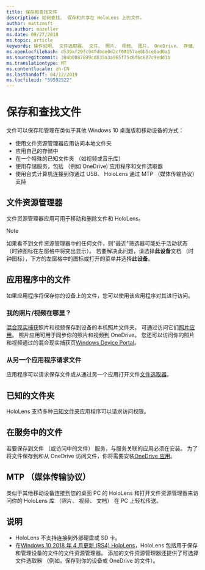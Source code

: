 ```yaml
---
title: 保存和查找文件
description: 如何查找、 保存和共享在 HoloLens 上的文件。
author: mattzmsft
ms.author: mazeller
ms.date: 09/27/2018
ms.topic: article
keywords: 操作说明、 文件选取器、 文件、 照片、 视频、 图片、 OneDrive、 存储、 文件资源管理器
ms.openlocfilehash: d539af29fc94fdbde0d2cf08157ae8b5ce8ad0a1
ms.sourcegitcommit: 384b0087899cd835a3a965f75c6f6c607c9edd1b
ms.translationtype: MT
ms.contentlocale: zh-CN
ms.lasthandoff: 04/12/2019
ms.locfileid: "59592522"
---
```

# <a name="saving-and-finding-your-files"></a>保存和查找文件

文件可以保存和管理在类似于其他 Windows 10 桌面版和移动设备的方式：
* 使用文件资源管理器应用访问本地文件夹
* 应用自己的存储中
* 在一个特殊的已知文件夹 （如视频或音乐库）
* 使用存储服务，包括 （例如 OneDrive) 应用程序和文件选取器
* 使用台式计算机连接到你通过 USB、 HoloLens 通过 MTP （媒体传输协议） 支持

## <a name="file-explorer"></a>文件资源管理器

文件资源管理器应用可用于移动和删除文件和 HoloLens。

>[!NOTE]
>如果看不到文件资源管理器中的任何文件，则"最近"筛选器可能处于活动状态 （时钟图标在左窗格中将突出显示）。 若要解决此问题，请选择**此设备**文档 （时钟图标），下方的左窗格中的图标或打开的菜单并选择**此设备**。

## <a name="files-within-an-app"></a>应用程序中的文件

如果应用程序将保存你的设备上的文件，您可以使用该应用程序对其进行访问。

### <a name="where-are-my-photosvideos"></a>我的照片/视频在哪里？

[混合现实捕获](mixed-reality-capture.md)照片和视频保存到设备的本机照片文件夹。 可通过访问它们[照片应用](see-your-photos.md#photos-app)。 照片应用可用于同步你的照片和视频到 OneDrive。 您还可以访问你的照片和视频通过的混合现实捕获页[Windows Device Portal](using-the-windows-device-portal.md#mixed-reality-capture)。

### <a name="requesting-files-from-another-app"></a>从另一个应用程序请求文件

应用程序可以请求保存文件或从通过另一个应用打开文件[文件选取器](app-model.md#file-pickers)。

## <a name="known-folders"></a>已知的文件夹

HoloLens 支持多种[已知文件夹](app-model.md#known-folders)应用程序可以请求访问权限。

## <a name="files-in-a-service"></a>在服务中的文件

若要保存到文件 （或访问中的文件） 服务，与服务关联的应用必须在安装。 为了将文件保存到和从 OneDrive 访问文件，你将需要安装[OneDrive 应用](https://www.microsoft.com/store/apps/onedrive/9wzdncrfj1p3)。

## <a name="mtp-media-transfer-protocol"></a>MTP （媒体传输协议）

类似于其他移动设备连接到您的桌面 PC 的 HoloLens 和打开文件资源管理器来访问你的 HoloLens 库 （照片、 视频、 文档） 在 PC 上轻松传送。

## <a name="clarifications"></a>说明

* HoloLens 不支持连接到外部硬盘或 SD 卡。
* 在[Windows 10 2018 年 4 月更新 (RS4) HoloLens](release-notes-april-2018.md)，HoloLens 包括用于保存和管理设备的文件的文件资源管理器。 添加的文件资源管理器还提供了可选择文件选取器 （例如，保存到你的设备或 OneDrive 的文件）。

